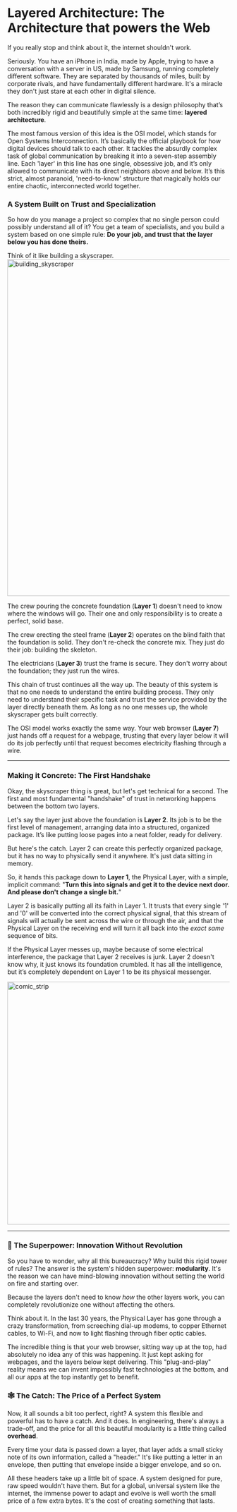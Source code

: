 # Layered Architecture: The Architecture that powers the Web

If you really stop and think about it, the internet shouldn't work.

Seriously. You have an iPhone in India, made by Apple, trying to have a conversation with a server in US, made by Samsung, running completely different software. They are separated by thousands of miles, built by corporate rivals, and have fundamentally different hardware. It's a miracle they don't just stare at each other in digital silence.

The reason they can communicate flawlessly is a design philosophy that’s both incredibly rigid and beautifully simple at the same time: **layered architecture**.

The most famous version of this idea is the OSI model, which stands for Open Systems Interconnection. It’s basically the official playbook for how digital devices should talk to each other. It tackles the absurdly complex task of global communication by breaking it into a seven-step assembly line. Each 'layer' in this line has one single, obsessive job, and it’s only allowed to communicate with its direct neighbors above and below. It’s this strict, almost paranoid, 'need-to-know' structure that magically holds our entire chaotic, interconnected world together.

### A System Built on Trust and Specialization

So how do you manage a project so complex that no single person could possibly understand all of it? You get a team of specialists, and you build a system based on one simple rule: **Do your job, and trust that the layer below you has done theirs.**

Think of it like building a skyscraper.
<img width="1052" height="764" alt="building_skyscraper" src="https://github.com/user-attachments/assets/fe8dc57a-94ce-410c-b8d5-618f5bfa53f6" />

The crew pouring the concrete foundation (**Layer 1**) doesn't need to know where the windows will go. Their one and only responsibility is to create a perfect, solid base.

The crew erecting the steel frame (**Layer 2**) operates on the blind faith that the foundation is solid. They don't re-check the concrete mix. They just do their job: building the skeleton.

The electricians (**Layer 3**) trust the frame is secure. They don't worry about the foundation; they just run the wires.

This chain of trust continues all the way up. The beauty of this system is that no one needs to understand the entire building process. They only need to understand their specific task and trust the service provided by the layer directly beneath them. As long as no one messes up, the whole skyscraper gets built correctly. 

The OSI model works exactly the same way. Your web browser (**Layer 7**) just hands off a request for a webpage, trusting that every layer below it will do its job perfectly until that request becomes electricity flashing through a wire.

***

### Making it Concrete: The First Handshake

Okay, the skyscraper thing is great, but let's get technical for a second. The first and most fundamental "handshake" of trust in networking happens between the bottom two layers.

Let's say the layer just above the foundation is **Layer 2**. Its job is to be the first level of management, arranging data into a structured, organized package. It’s like putting loose pages into a neat folder, ready for delivery.

But here's the catch. Layer 2 can create this perfectly organized package, but it has no way to physically send it anywhere. It's just data sitting in memory.

So, it hands this package down to **Layer 1**, the Physical Layer, with a simple, implicit command: "**Turn this into signals and get it to the device next door. And please don't change a single bit.**"

Layer 2 is basically putting all its faith in Layer 1. It trusts that every single '1' and '0' will be converted into the correct physical signal, that this stream of signals will actually be sent across the wire or through the air, and that the Physical Layer on the receiving end will turn it all back into the *exact same* sequence of bits.

If the Physical Layer messes up, maybe because of some electrical interference, the package that Layer 2 receives is junk. Layer 2 doesn't know why, it just knows its foundation crumbled. It has all the intelligence, but it’s completely dependent on Layer 1 to be its physical messenger.


<img width="546" height="551" alt="comic_strip" src="https://github.com/user-attachments/assets/19dc118e-f8f1-4b99-b656-95112975613e" />

---


### 🚀 The Superpower: Innovation Without Revolution

So you have to wonder, why all this bureaucracy? Why build this rigid tower of rules? The answer is the system's hidden superpower: **modularity**. It's the reason we can have mind-blowing innovation without setting the world on fire and starting over.

Because the layers don't need to know *how* the other layers work, you can completely revolutionize one without affecting the others.

Think about it. In the last 30 years, the Physical Layer has gone through a crazy transformation, from screeching dial-up modems, to copper Ethernet cables, to Wi-Fi, and now to light flashing through fiber optic cables.

The incredible thing is that your web browser, sitting way up at the top, had absolutely no idea any of this was happening. It just kept asking for webpages, and the layers below kept delivering. This "plug-and-play" reality means we can invent impossibly fast technologies at the bottom, and all our apps at the top instantly get to benefit.

### 🕸️ The Catch: The Price of a Perfect System

Now, it all sounds a bit too perfect, right? A system this flexible and powerful has to have a catch. And it does. In engineering, there's always a trade-off, and the price for all this beautiful modularity is a little thing called **overhead**.

Every time your data is passed down a layer, that layer adds a small sticky note of its own information, called a "header." It's like putting a letter in an envelope, then putting that envelope inside a bigger envelope, and so on.

All these headers take up a little bit of space. A system designed for pure, raw speed wouldn't have them. But for a global, universal system like the internet, the immense power to adapt and evolve is well worth the small price of a few extra bytes. It's the cost of creating something that lasts.
